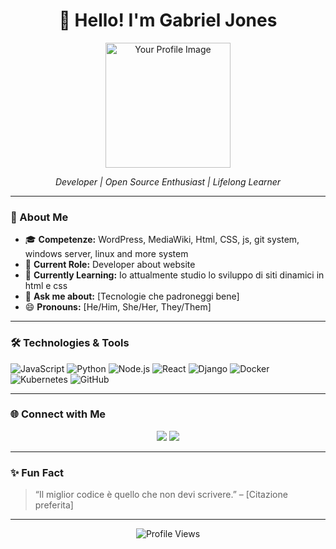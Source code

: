 <h1 align="center">👋 Hello! I'm Gabriel Jones </h1>

<p align="center">
  <img src="[https://avatars.githubusercontent.com/u/179027181?s=200&v=4" alt="Your Profile Image" width="200"/>
</p>

<p align="center">
  <em>Developer | Open Source Enthusiast | Lifelong Learner</em>
</p>

---

### 🚀 About Me

- 🎓 **Competenze:** WordPress, MediaWiki, Html, CSS, js, git system, windows server, linux and more system
- 💼 **Current Role:** Developer about website
- 🌱 **Currently Learning:** Io attualmente studio lo sviluppo di siti dinamici in html e css 
- 💬 **Ask me about:** [Tecnologie che padroneggi bene]
- 😄 **Pronouns:** [He/Him, She/Her, They/Them]

---

### 🛠️ Technologies & Tools

![JavaScript](https://img.shields.io/badge/-JavaScript-000?&logo=JavaScript)
![Python](https://img.shields.io/badge/-Python-000?&logo=Python)
![Node.js](https://img.shields.io/badge/-Node.js-000?&logo=node.js)
![React](https://img.shields.io/badge/-React-000?&logo=React)
![Django](https://img.shields.io/badge/-Django-000?&logo=Django)
![Docker](https://img.shields.io/badge/-Docker-000?&logo=Docker)
![Kubernetes](https://img.shields.io/badge/-Kubernetes-000?&logo=Kubernetes)
![GitHub](https://img.shields.io/badge/-GitHub-000?&logo=GitHub)

---
### 🌐 Connect with Me

<p align="center">
  <a href="https://linkedin.com/in/tuo_username"><img src="https://img.shields.io/badge/-instagram-FFC0CB"/></a>
  <a href="mailto:gabriel.jones@mail.urp.gjdev.it"><img src="https://img.shields.io/badge/-Email-c14438?style=flat&logo=Gmail&logoColor=white"/></a>
</p>

---

### ✨ Fun Fact

> “Il miglior codice è quello che non devi scrivere.” – [Citazione preferita]

---

<p align="center">
  <img src="https://komarev.com/ghpvc/?username=tuo_username&style=flat-square&color=blue" alt="Profile Views"/>
</p>
